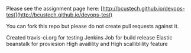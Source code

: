 Please see the assignment page here: [http://bcustech.github.io/devops-test](http://bcustech.github.io/devops-test)

You can fork this repo but please do not create pull requests against it.

Created travis-ci.org for testing
Jenkins Job for build release
Elastic beanstalk for proviesion High availility and High scalliblility feature


